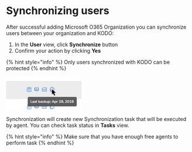 # Synchronizing users

After successful adding Microsoft O365 Organization you can synchronize users between your organization and KODO:

1. In the **User** view, click **Synchronize** button
2. Confirm your action by clicking **Yes**

{% hint style="info" %}
Only users synchronized with KODO can be protected
{% endhint %}

![Synchronize button in User view](../.gitbook/assets/image%20%2821%29.png)

Synchronization will create new Synchronization task that will be executed by agent. You can check task status in **Tasks** view.

{% hint style="info" %}
Make sure that you have enough free agents to perform task
{% endhint %}

